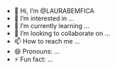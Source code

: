 - 👋 Hi, I’m @LAURABEMFICA
- 👀 I’m interested in ...
- 🌱 I’m currently learning ...
- 💞️ I’m looking to collaborate on ...
- 📫 How to reach me ...
- 😄 Pronouns: ...
- ⚡ Fun fact: ...

<!---
LAURABEMFICA/LAURABEMFICA is a ✨ special ✨ repository because its `README.md` (this file) appears on your GitHub profile.
You can click the Preview link to take a look at your changes.
--->
